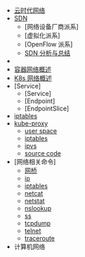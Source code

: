 - [云时代网络](Cloud%20Native%20Network/Cloud-Native-Network.md)
- [SDN](SDN/SDN-definition.md)
  - [网络设备厂商派系]
  - [虚拟化派系]
  - [OpenFlow 派系]
  - [SDN 分析与总结](SDN/SDN-分析与总结.md)
- 
- [容器网络概述](Cloud%20Native%20Network/Docker-容器网络概述.md)
- [K8s 网络概述](Cloud%20Native%20Network/K8s/K8s-网络概述.md)
- [Service]
  - [Service]
  - [Endpoint]
  - [EndpointSlice]
- [iptables](Linux%20Network/iptables.md)
- [kube-proxy](Cloud%20Native%20Network/K8s/kube-proxy/kube-proxy-intro.md)
  - [user space](Cloud%20Native%20Network/K8s/kube-proxy/kube-proxy-user-space.md)
  - [iptables](Linux%20Network/iptables.md)
  - [ipvs](Cloud%20Native%20Network/K8s/kube-proxy/kube-proxy-ipvs.md)
  - [source code](Cloud%20Native%20Network/K8s/kube-proxy/kube-proxy-src.md)
- [网络相关命令]
  - [网桥](Linux%20Network/Command/cmd-brctl.md)
  - [ip](Linux%20Network/Command/cmd-ip.md)
  - [iptables](Linux%20Network/Command/cmd-iptables.md)
  - [netcat](Linux%20Network/Command/cmd-netcat.md)
  - [netstat](Linux%20Network/Command/cmd-netstat.md)
  - [nslookup](Linux%20Network/Command/cmd-nslookup.md)
  - [ss](Linux%20Network/Command/cmd-ss.md)
  - [tcpdump](Linux%20Network/Command/cmd-tcpdump.md)
  - [telnet](Linux%20Network/Command/cmd-telnet.md)
  - [traceroute](Linux%20Network/Command/cmd-traceroute.md)
- 计算机网络